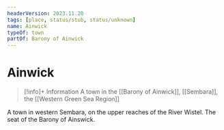 ```yaml
---
headerVersion: 2023.11.20
tags: [place, status/stub, status/unknown]
name: Ainwick
typeOf: town
partOf: Barony of Ainwick
---
```

# Ainwick
>[!info]+ Information
> A town in the [[Barony of Ainwick]], [[Sembara]], the [[Western Green Sea Region]]

A town in western Sembara, on the upper reaches of the River Wistel. The seat of the Barony of Ainswick. 